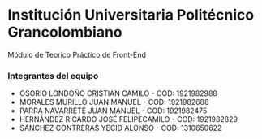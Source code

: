 # Institución Universitaria Politécnico Grancolombiano

Módulo de Teorico Práctico de Front-End

<h3>Integrantes del equipo</h3> 
<ul>
<li>OSORIO LONDOÑO CRISTIAN CAMILO - COD: 1921982988</li>
<li>MORALES MURILLO JUAN MANUEL - COD: 1921982688</li>
<li>PARRA NAVARRETE JUAN MANUEL - COD: 1921982475</li>
<li>HERNÁNDEZ RICARDO JOSÉ FELIPECAMILO - COD: 1921982829</li>
<li>SÁNCHEZ CONTRERAS YECID ALONSO - COD: 1310650622</li>
</ul>
